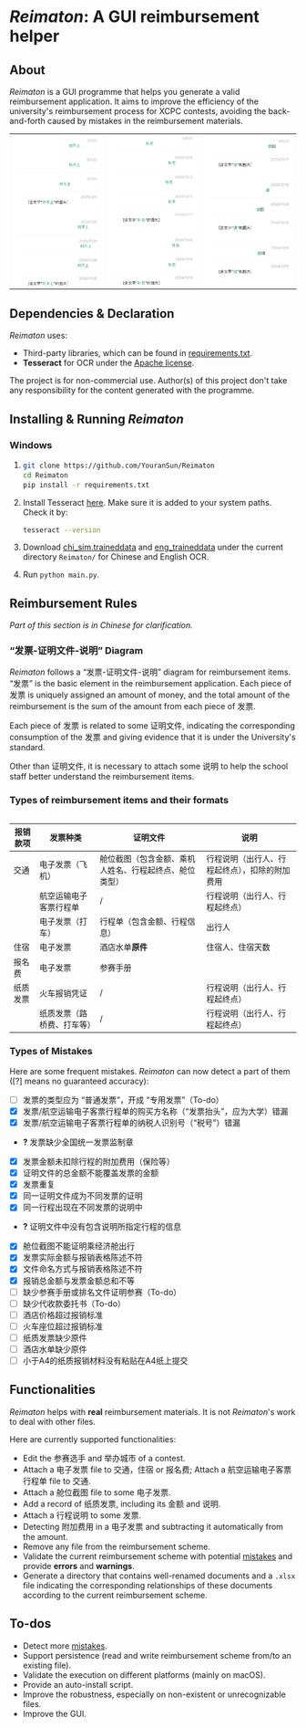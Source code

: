 # *Reimaton*: A GUI reimbursement helper

## About

*Reimaton* is a GUI programme that helps you generate a valid reimbursement application. It aims to improve the efficiency of the university's reimbursement process for XCPC contests, avoiding the back-and-forth caused by mistakes in the reimbursement materials.

<table><tr>
<td><img src="wechat1.jpg" alt="wechat1" /></td>

<td><img src="wechat2.jpg" alt="wechat2" /></td>

<td><img src="wechat3.jpg" alt="wechat3" /></td>
</tr><table>

## Dependencies & Declaration

*Reimaton* uses:

* Third-party libraries, which can be found in [requirements.txt](https://github.com/YouranSun/Reimaton/blob/main/requirements.txt).
* **Tesseract** for OCR under the [Apache license](http://www.apache.org/licenses/LICENSE-2.0).

The project is for non-commercial use. Author(s) of this project don't take any responsibility for the content generated with the programme.

## Installing & Running *Reimaton*

### Windows

1. ```bash
   git clone https://github.com/YouranSun/Reimaton
   cd Reimaton
   pip install -r requirements.txt
   ```
   
2. Install Tesseract [here](https://github.com/UB-Mannheim/tesseract/wiki). Make sure it is added to your system paths. Check it by:

   ```bash
   tesseract --version
   ```

3. Download [chi_sim.traineddata](https://github.com/tesseract-ocr/tessdata/blob/main/chi_sim.traineddata) and [eng_traineddata](https://github.com/tesseract-ocr/tessdata/blob/main/eng.traineddata) under the current directory `Reimaton/` for Chinese and English OCR.
4. Run `python main.py`.

## Reimbursement Rules

*Part of this section is in Chinese for clarification.*

### “发票-证明文件-说明” Diagram

*Reimaton* follows a “发票-证明文件-说明” diagram for reimbursement items. “发票” is the basic element in the reimbursement application. Each piece of 发票 is uniquely assigned an amount of money, and the total amount of the reimbursement is the sum of the amount from each piece of 发票.

Each piece of 发票 is related to some 证明文件, indicating the corresponding consumption of the 发票 and giving evidence that it is under the University's standard.

Other than 证明文件, it is necessary to attach some 说明 to help the school staff better understand the reimbursement items.

### Types of reimbursement items and their formats

| 报销款项 | 发票种类                   | 证明文件                                               | 说明                                           |
| -------- | -------------------------- | ------------------------------------------------------ | ---------------------------------------------- |
| 交通     | 电子发票（飞机）           | 舱位截图（包含金额、乘机人姓名、行程起终点、舱位类型） | 行程说明（出行人、行程起终点），扣除的附加费用 |
|          | 航空运输电子客票行程单     | /                                                      | 行程说明（出行人、行程起终点）                 |
|          | 电子发票（打车）           | 行程单（包含金额、行程信息）                           | 出行人                                         |
| 住宿     | 电子发票                   | 酒店水单**原件**                                       | 住宿人、住宿天数                               |
| 报名费   | 电子发票                   | 参赛手册                                               |                                                |
| 纸质发票 | 火车报销凭证               | /                                                      | 行程说明（出行人、行程起终点）                 |
|          | 纸质发票（路桥费、打车等） | /                                                      | 行程说明（出行人、行程起终点）                 |

### Types of Mistakes

Here are some frequent mistakes. *Reimaton* can now detect a part of them ([?] means no guaranteed accuracy):

* [ ] 发票的类型应为 “普通发票”，开成 “专用发票”（To-do）
* [x] 发票/航空运输电子客票行程单的购买方名称（“发票抬头”，应为大学）错漏
* [x] 发票/航空运输电子客票行程单的纳税人识别号（“税号”）错漏
* **?**  发票缺少全国统一发票监制章
* [x] 发票金额未扣除行程的附加费用（保险等）
* [x] 证明文件的总金额不能覆盖发票的金额
* [x] 发票重复
* [x] 同一证明文件成为不同发票的证明
* [x] 同一行程出现在不同发票的说明中
* **?**  证明文件中没有包含说明所指定行程的信息
* [x] 舱位截图不能证明乘经济舱出行
* [x] 发票实际金额与报销表格陈述不符
* [x] 文件命名方式与报销表格陈述不符
* [x] 报销总金额与发票金额总和不等
* [ ] 缺少参赛手册或排名文件证明参赛（To-do）
* [ ] 缺少代收款委托书（To-do）
* [ ] 酒店价格超过报销标准
* [ ] 火车座位超过报销标准
* [ ] 纸质发票缺少原件
* [ ] 酒店水单缺少原件
* [ ] 小于A4的纸质报销材料没有粘贴在A4纸上提交

## Functionalities

*Reimaton* helps with **real** reimbursement materials. It is not *Reimaton*'s work to deal with other files.

Here are currently supported functionalities:

* Edit the 参赛选手 and 举办城市 of a contest.
* Attach a 电子发票 file to 交通，住宿 or 报名费; Attach a 航空运输电子客票行程单 file to 交通.
* Attach a 舱位截图 file to some 电子发票.
* Add a record of 纸质发票, including its 金额 and 说明.
* Attach a 行程说明 to some 发票.
* Detecting 附加费用 in a 电子发票 and subtracting it automatically from the amount.
* Remove any file from the reimbursement scheme.
* Validate the current reimbursement scheme with potential [mistakes](#types-of-mistakes) and provide **errors** and **warnings**.
* Generate a directory that contains well-renamed documents and a `.xlsx` file indicating the corresponding relationships of these documents according to the current reimbursement scheme.

## To-dos

* Detect more [mistakes](#types-of-mistakes).
* Support persistence (read and write reimbursement scheme from/to an existing file).
* Validate the execution on different platforms (mainly on macOS).
* Provide an auto-install script.
* Improve the robustness, especially on non-existent or unrecognizable files.
* Improve the GUI.
